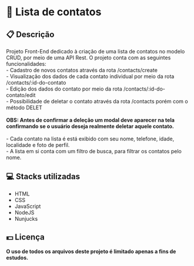 <h1>📘 Lista de contatos</h1>

<h2>📋 Descrição</h2>
<p>
  Projeto Front-End dedicado à criação de uma lista de contatos no modelo CRUD, por meio de uma API Rest. O projeto conta com as seguintes funcionalidades:
  <br> - Cadastro de novos contatos através da rota /contacts/create
  <br> - Visualização dos dados de cada contato individual por meio da rota /contacts/:id-do-contato
  <br> - Edição dos dados do contato por meio da rota /contacts/:id-do-contato/edit
  <br> - Possibilidade de deletar o contato através da rota /contacts porém com o método DELET
  <br>
  <br> <b>OBS: Antes de confirmar a deleção um modal deve aparecer na tela confirmando se o usuário deseja
    realmente deletar aquele contato.</b>
  <br>
  <br> - Cada contato na lista é está exibido com seu nome, telefone, idade, localidade e foto de perfil.
  <br> - A lista em si conta com um filtro de busca, para filtrar os contatos pelo nome.
<p>


<h2> 💻 Stacks utilizadas</h2>
<ul>
  <li>HTML</li>
  <li>CSS</li>
  <li>JavaScript</li>
  <li>NodeJS</li>
  <li>Nunjucks</li>
</ul>
 
<h2> 💵 Licença</h2>
<p><b>O uso de todos os arquivos deste projeto é limitado apenas a fins de estudos.<b></p>
